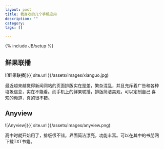 ```yaml
---
layout: post
title: 我喜欢的几个手机应用
description: ""
category: 
tags: []

---
```

{% include JB/setup %}


## 鲜果联播 


![鲜果联播]({{ site.url }}/assets/images/xianguo.jpg)

最近越来越觉得新闻网站的页面排版实在是差，繁杂混乱，并且充斥着广告和各种垃圾信息，实在不能看。而手机上的鲜果联播，排版简洁美观，可以定制自己
喜欢的频道，真的很不错。


## Anyview

![Anyview]({{ site.url }}/assets/images/anyview.png)

高中时就开始用了，排版很不错，界面简洁漂亮，功能丰富。可以在其中的书朋网下载TXT书籍。
